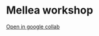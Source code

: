 # Mellea workshop

[Open in google collab](https://colab.research.google.com/github/remiserra/mellea-workshop/blob/main/mellea_workshop.ipynb)
